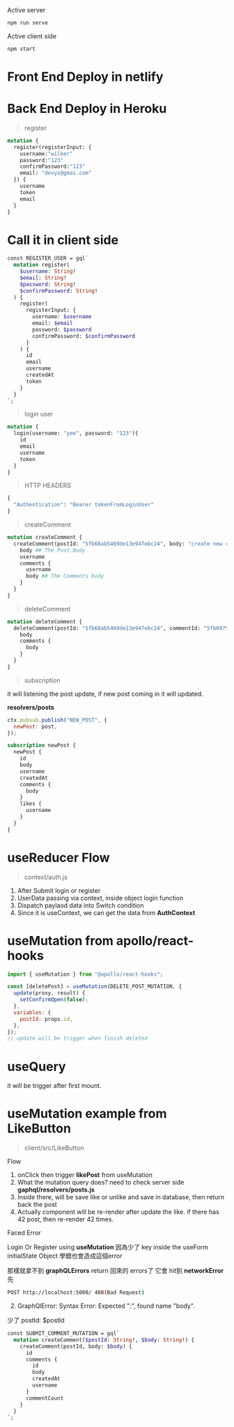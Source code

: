 Active server

```bash
npm run serve
```

Active client side

```bash
npm start
```

# Front End Deploy in netlify
# Back End Deploy in Heroku

> register

```graphql
mutation {
  register(registerInput: {
    username:"wilker"
    password:"123"
    confirmPassword:"123"
    email: "devyz@gmai.com"
  }) {
    username
    token
    email
  }
}
```

# Call it in client side

```graphql
const REGISTER_USER = gql`
  mutation register(
    $username: String!
    $email: String!
    $password: String!
    $confirmPassword: String!
  ) {
    register(
      registerInput: {
        username: $username
        email: $email
        password: $password
        confirmPassword: $confirmPassword
      }
    ) {
      id
      email
      username
      createdAt
      token
    }
  }
`;
```


> login user

```graphql
mutation {
  login(username: "yee", password: "123"){
    id
    email
    username
    token
  }
}
```

> HTTP HEADERS

```graphql
{
  "Authentication": "Bearer tokenFromLoginUser"
}
```

> createComment
```graphql
mutation createComment {
  createComment(postId: "5fb68ab5469de13e947ebc24", body: "create new comment 01") {
    body ## The Post Body
    username
    comments {
      username
      body ## The Comments body
    }
  }
}
```

> deleteComment

```graphql
mutation deleteComment {
  deleteComment(postId: "5fb68ab5469de13e947ebc24", commentId: "5fb69750d43b384408dd8f22") {
    body
    comments {
      body
    }
  }
}
```

> subscription

it will listening the post update, if new post coming in it will updated.

**resolvers/posts**
```javascript
ctx.pubsub.publish("NEW_POST", {
  newPost: post,
});
```

```graphql
subscription newPost {
  newPost {
    id
    body
    username
    createdAt
    comments {
      body
    }
    likes {
      username
    }
  }
}
```

# useReducer Flow

> context/auth.js

1. After Submit login or register
2. UserData passing via context, inside object login function
3. Dispatch paylaod data into Switch condition
4. Since it is useContext, we can get the data from **AuthContext**


# useMutation from apollo/react-hooks

```javascript
import { useMutation } from "@apollo/react-hooks";

const [deletePost] = useMutation(DELETE_POST_MUTATION, {
  update(proxy, result) {
    setConfirmOpen(false);
  },
  variables: {
    postId: props.id,
  },
});
// update will be trigger when finish deleted
```

# useQuery

it will be trigger after first mount.

# useMutation example from LikeButton

> client/src/LikeButton

Flow
1. onClick then trigger **likePost** from useMutation
2. What the mutation query does? need to check server side **gaphql/resolvers/posts.js**
3. Inside there, will be save like or unlike and save in database, then return back the post
4. Actually component will be re-render after update the like. if there has 42 post, then re-render 42 times.


Faced Error

Login Or Register using **useMutation** 因為少了 key inside the useForm initialState Object 學錯也會造成這個error

那樣就拿不到 **graphQLErrors** return 回來的 errors了 它會 hit到 **networkError** 先

```bash
POST http://localhost:5000/ 400(Bad Request)
```

2. GraphQlError: Syntax Error: Expected ":", found name "body".

少了 postId: $postId

```graphql
const SUBMIT_COMMENT_MUTATION = gql`
  mutation createComment($postId: String!, $body: String!) {
    createComment(postId, body: $body) {
      id
      comments {
        id
        body
        createdAt
        username
      }
      commentCount
    }
  }
`;
```

